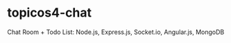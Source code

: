 topicos4-chat
=============

Chat Room + Todo List: Node.js, Express.js, Socket.io, Angular.js, MongoDB
